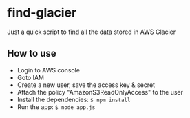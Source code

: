 # find-glacier
Just a quick script to find all the data stored in AWS Glacier

## How to use
* Login to AWS console
* Goto IAM
* Create a new user, save the access key & secret
* Attach the policy "AmazonS3ReadOnlyAccess" to the user
* Install the dependencies: `$ npm install`
* Run the app: `$ node app.js`
